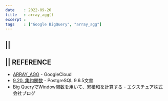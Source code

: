 ```yaml
---
date    : 2022-09-26
title   : array_agg()
excerpt : 
tags    : ["Google BigQuery", "array_agg"]
---
```

## || 


## || REFERENCE
- [ARRAY_AGG](https://cloud.google.com/bigquery/docs/reference/standard-sql/aggregate_functions#array_agg) - GoogleCloud
- [9.20. 集約関数](https://www.postgresql.jp/document/9.6/html/functions-aggregate.html) - PostgreSQL 9.6.5文書
- [Big QueryでWindow関数を用いて、累積和を計算する](https://ex-ture.com/blog/2019/09/04/bigquery_window_sum/) - エクスチュア株式会社ブログ
